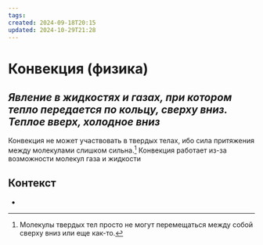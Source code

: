 ```yaml
---
tags: 
created: 2024-09-18T20:15
updated: 2024-10-29T21:28
---
```

# Конвекция (физика)

## ***Явление в жидкостях и газах, при котором тепло передается по кольцу, сверху вниз. Теплое вверх, холодное вниз***

Конвекция не может участвовать в твердых телах, ибо сила притяжения между молекулами слишком сильна.[^1]
Конвекция работает из-за возможности молекул газа и жидкости 

## Контекст
- 

[^1]: Молекулы твердых тел просто не могут перемещаться между собой сверху вниз или еще как-то.